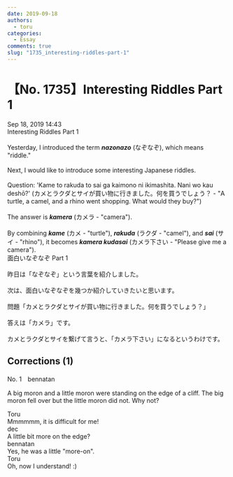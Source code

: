 ```yaml
---
date: 2019-09-18
authors:
  - toru
categories:
  - Essay
comments: true
slug: "1735_interesting-riddles-part-1"
---
```


# 【No. 1735】Interesting Riddles Part 1
<div class="date">Sep 18, 2019 14:43</div>
<div id="post"><div id="body_show_ori">
Interesting Riddles Part 1<br/><br/>Yesterday, I introduced the term <strong><em>nazonazo</em></strong> (なぞなぞ), which means "riddle."<br/><br/>Next, I would like to introduce some interesting Japanese riddles.<br/><br/>Question: 'Kame to rakuda to sai ga kaimono ni ikimashita. Nani wo kau deshō?' (カメとラクダとサイが買い物に行きました。何を買うでしょう？ - "A turtle, a camel, and a rhino went shopping. What would they buy?")<br/><br/>The answer is <strong><em>kamera</em></strong> (カメラ - "camera").<br/><br/>By combining <strong><em>kame</em></strong> (カメ - "turtle"), <strong><em>rakuda</em></strong> (ラクダ - "camel"), and <strong><em>sai</em></strong> (サイ - "rhino"), it becomes <strong><em>kamera kudasai</em></strong> (カメラ下さい - "Please give me a camera").
</div></div>

<!-- more -->

<div id="post_ja"><div id="body_show_mo">
面白いなぞなぞ Part 1<br/><br/>昨日は「なぞなぞ」という言葉を紹介しました。<br/><br/>次は、面白いなぞなぞを幾つか紹介していきたいと思います。<br/><br/>問題「カメとラクダとサイが買い物に行きました。何を買うでしょう？」<br/><br/>答えは「カメラ」です。<br/><br/>カメとラクダとサイを繋げて言うと、「カメラ下さい」になるというわけです。
</div></div>

## Corrections (1)
<div id="block"><div class="first_name"> No. 1　<span class="just_name">bennatan</span></div><div id="block2">
<p class="comment_small">
 A big moron and a little moron were standing on the edge of a cliff.  The big moron fell over but the little moron did not.  Why not?
</p>

</div><div class="name"><span class="just_name">Toru</span><br>
Mmmmmm, it is difficult for me!
</div>
<div class="name"><span class="just_name">dec</span><br>
A little bit more on the edge?
</div>
<div class="name"><span class="just_name">bennatan</span><br>
Yes, he was a little "more-on".
</div>
<div class="name"><span class="just_name">Toru</span><br>
Oh, now I understand! :)
</div>
</div>
